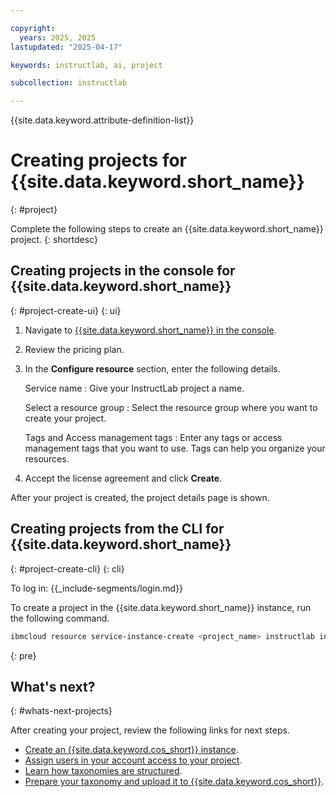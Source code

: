 ```yaml
---

copyright:
  years: 2025, 2025
lastupdated: "2025-04-17"

keywords: instructlab, ai, project

subcollection: instructlab

---
```


{{site.data.keyword.attribute-definition-list}}


# Creating projects for {{site.data.keyword.short_name}}
{: #project}

Complete the following steps to create an {{site.data.keyword.short_name}} project.
{: shortdesc}

## Creating projects in the console for {{site.data.keyword.short_name}}
{: #project-create-ui}
{: ui}

1. Navigate to [{{site.data.keyword.short_name}} in the console](https://cloud.ibm.com/catalog/services/instructlab).

1. Review the pricing plan.

1. In the **Configure resource** section, enter the following details.

    Service name
    :   Give your InstructLab project a name.

    Select a resource group
    :   Select the resource group where you want to create your project.

    Tags and Access management tags
    :   Enter any tags or access management tags that you want to use. Tags can help you organize your resources.

1. Accept the license agreement and click **Create**.

After your project is created, the project details page is shown.



## Creating projects from the CLI for {{site.data.keyword.short_name}}
{: #project-create-cli}
{: cli}

To log in:
{{_include-segments/login.md}}

To create a project in the {{site.data.keyword.short_name}} instance, run the following command.

```sh
ibmcloud resource service-instance-create <project_name> instructlab instructlab-pricing-plan us-east
```
{: pre}


## What's next?
{: #whats-next-projects}

After creating your project, review the following links for next steps.


- [Create an {{site.data.keyword.cos_short}} instance](/docs/instructlab?topic=instructlab-storage&interface=ui).
- [Assign users in your account access to your project](/docs/instructlab?topic=instructlab-project).
- [Learn how taxonomies are structured](/docs/instructlab?topic=instructlab-taxonomy-overview).
- [Prepare your taxonomy and upload it to {{site.data.keyword.cos_short}}](https://cloud.ibm.com/docs/instructlab?topic=instructlab-taxonomy-prep).

 
